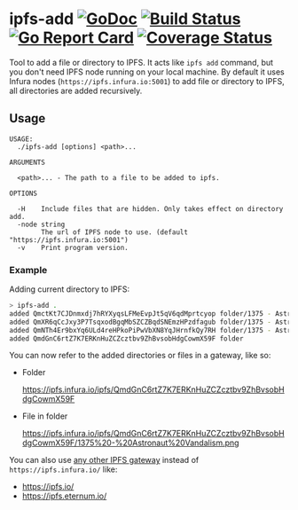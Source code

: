 # ipfs-add [![GoDoc][1]][2] [![Build Status][3]][4] [![Go Report Card][5]][6] [![Coverage Status][7]][8]
           
[1]: https://godoc.org/github.com/dimchansky/ipfs-add?status.svg
[2]: https://godoc.org/github.com/dimchansky/ipfs-add
[3]: https://travis-ci.org/dimchansky/ipfs-add.svg?branch=master
[4]: https://travis-ci.org/dimchansky/ipfs-add
[5]: https://goreportcard.com/badge/github.com/dimchansky/ipfs-add
[6]: https://goreportcard.com/report/github.com/dimchansky/ipfs-add
[7]: https://codecov.io/gh/dimchansky/ipfs-add/branch/master/graph/badge.svg
[8]: https://codecov.io/gh/dimchansky/ipfs-add

Tool to add a file or directory to IPFS. It acts like `ipfs add` command, but you don't 
need IPFS node running on your local machine. By default it uses Infura nodes (`https://ipfs.infura.io:5001`)
to add file or directory to IPFS, all directories are added recursively.

## Usage

```
USAGE:
  ./ipfs-add [options] <path>...

ARGUMENTS

  <path>... - The path to a file to be added to ipfs.

OPTIONS

  -H	Include files that are hidden. Only takes effect on directory add.
  -node string
    	The url of IPFS node to use. (default "https://ipfs.infura.io:5001")
  -v	Print program version.
```

### Example

Adding current directory to IPFS:

```bash
> ipfs-add .
added QmctKt7CJDnmxdj7hRYXyqsLFMeEvpJt5qV6qdMprtcyop folder/1375 - Astronaut Vandalism - alt.txt
added QmXR6qCcJxy3P7TsqxodBgqMbSZCZBqdSNEmzHPzdfagub folder/1375 - Astronaut Vandalism - transcript.txt
added QmNTh4Er9bxYq6ULd4reHPkoPiPwVbXN8YqJHrnfkQy7RH folder/1375 - Astronaut Vandalism.png
added QmdGnC6rtZ7K7ERKnHuZCZcztbv9ZhBvsobHdgCowmX59F folder
```

You can now refer to the added directories or files in a gateway, like so:

- Folder

    https://ipfs.infura.io/ipfs/QmdGnC6rtZ7K7ERKnHuZCZcztbv9ZhBvsobHdgCowmX59F
    
- File in folder

    https://ipfs.infura.io/ipfs/QmdGnC6rtZ7K7ERKnHuZCZcztbv9ZhBvsobHdgCowmX59F/1375%20-%20Astronaut%20Vandalism.png

You can also use [any other IPFS gateway](https://ipfs.github.io/public-gateway-checker/) instead of 
`https://ipfs.infura.io/` like:

* https://ipfs.io/
* https://ipfs.eternum.io/